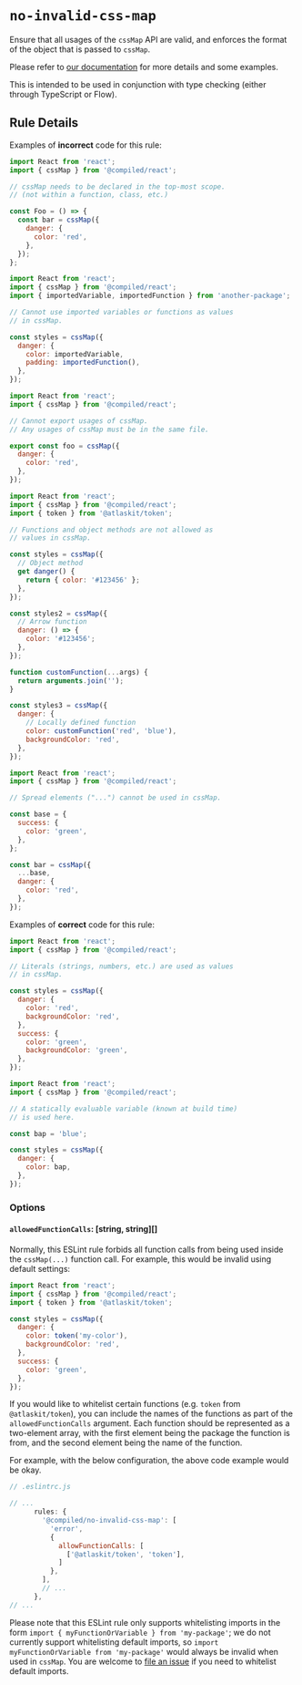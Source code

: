 # `no-invalid-css-map`

Ensure that all usages of the `cssMap` API are valid, and enforces the format of the object that is passed to `cssMap`.

Please refer to [our documentation](https://compiledcssinjs.com/docs/api-cssmap) for more details and some examples.

This is intended to be used in conjunction with type checking (either through TypeScript or Flow).

## Rule Details

Examples of **incorrect** code for this rule:

```js
import React from 'react';
import { cssMap } from '@compiled/react';

// cssMap needs to be declared in the top-most scope.
// (not within a function, class, etc.)

const Foo = () => {
  const bar = cssMap({
    danger: {
      color: 'red',
    },
  });
};
```

```js
import React from 'react';
import { cssMap } from '@compiled/react';
import { importedVariable, importedFunction } from 'another-package';

// Cannot use imported variables or functions as values
// in cssMap.

const styles = cssMap({
  danger: {
    color: importedVariable,
    padding: importedFunction(),
  },
});
```

```js
import React from 'react';
import { cssMap } from '@compiled/react';

// Cannot export usages of cssMap.
// Any usages of cssMap must be in the same file.

export const foo = cssMap({
  danger: {
    color: 'red',
  },
});
```

```js
import React from 'react';
import { cssMap } from '@compiled/react';
import { token } from '@atlaskit/token';

// Functions and object methods are not allowed as
// values in cssMap.

const styles = cssMap({
  // Object method
  get danger() {
    return { color: '#123456' };
  },
});

const styles2 = cssMap({
  // Arrow function
  danger: () => {
    color: '#123456';
  },
});

function customFunction(...args) {
  return arguments.join('');
}

const styles3 = cssMap({
  danger: {
    // Locally defined function
    color: customFunction('red', 'blue'),
    backgroundColor: 'red',
  },
});
```

```js
import React from 'react';
import { cssMap } from '@compiled/react';

// Spread elements ("...") cannot be used in cssMap.

const base = {
  success: {
    color: 'green',
  },
};

const bar = cssMap({
  ...base,
  danger: {
    color: 'red',
  },
});
```

Examples of **correct** code for this rule:

```js
import React from 'react';
import { cssMap } from '@compiled/react';

// Literals (strings, numbers, etc.) are used as values
// in cssMap.

const styles = cssMap({
  danger: {
    color: 'red',
    backgroundColor: 'red',
  },
  success: {
    color: 'green',
    backgroundColor: 'green',
  },
});
```

```js
import React from 'react';
import { cssMap } from '@compiled/react';

// A statically evaluable variable (known at build time)
// is used here.

const bap = 'blue';

const styles = cssMap({
  danger: {
    color: bap,
  },
});
```

### Options

#### `allowedFunctionCalls`: [string, string][]

Normally, this ESLint rule forbids all function calls from being used inside the `cssMap(...)` function call. For example, this would be invalid using default settings:

```js
import React from 'react';
import { cssMap } from '@compiled/react';
import { token } from '@atlaskit/token';

const styles = cssMap({
  danger: {
    color: token('my-color'),
    backgroundColor: 'red',
  },
  success: {
    color: 'green',
  },
});
```

If you would like to whitelist certain functions (e.g. `token` from `@atlaskit/token`), you can include the names of the functions as part of the `allowedFunctionCalls` argument. Each function should be represented as a two-element array, with the first element being the package the function is from, and the second element being the name of the function.

For example, with the below configuration, the above code example would be okay.

```js
// .eslintrc.js

// ...
      rules: {
        '@compiled/no-invalid-css-map': [
          'error',
          {
            allowFunctionCalls: [
              ['@atlaskit/token', 'token'],
            ]
          },
        ],
        // ...
      },
// ...
```

Please note that this ESLint rule only supports whitelisting imports in the form `import { myFunctionOrVariable } from 'my-package'`; we do not currently support whitelisting default imports, so `import myFunctionOrVariable from 'my-package'` would always be invalid when used in `cssMap`. You are welcome to [file an issue](https://github.com/atlassian-labs/compiled/issues) if you need to whitelist default imports.
